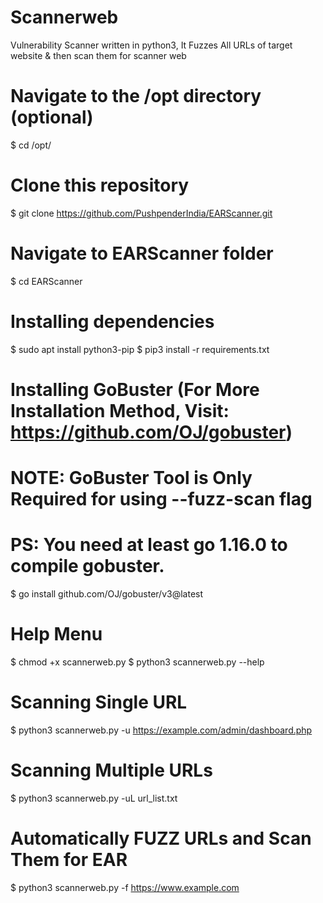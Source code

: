 # Scannerweb

Vulnerability Scanner written in python3, It Fuzzes All URLs of target website & then scan them for scanner web

# Navigate to the /opt directory (optional)
$ cd /opt/

# Clone this repository
$ git clone https://github.com/PushpenderIndia/EARScanner.git

# Navigate to EARScanner folder
$ cd EARScanner

# Installing dependencies
$ sudo apt install python3-pip 
$ pip3 install -r requirements.txt

# Installing GoBuster (For More Installation Method, Visit: https://github.com/OJ/gobuster)
# NOTE: GoBuster Tool is Only Required for using --fuzz-scan flag
# PS: You need at least go 1.16.0 to compile gobuster.
$ go install github.com/OJ/gobuster/v3@latest

# Help Menu
$ chmod +x scannerweb.py
$ python3 scannerweb.py --help

# Scanning Single URL
$ python3 scannerweb.py -u https://example.com/admin/dashboard.php

# Scanning Multiple URLs
$ python3 scannerweb.py -uL url_list.txt

# Automatically FUZZ URLs and Scan Them for EAR 
$ python3 scannerweb.py -f https://www.example.com
